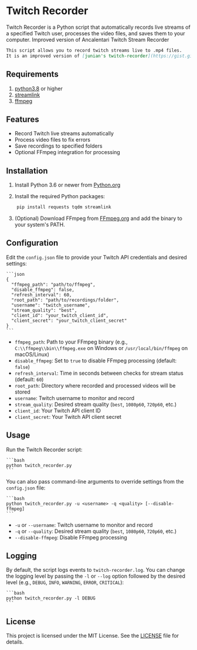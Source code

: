 # Twitch Recorder

Twitch Recorder is a Python script that automatically records live streams of a specified Twitch user, processes the video files, and saves them to your computer.
Improved version of Ancalentari Twitch Stream Recorder
```md
This script allows you to record twitch streams live to .mp4 files.  
It is an improved version of [junian's twitch-recorder](https://gist.github.com/junian/b41dd8e544bf0e3980c971b0d015f5f6), migrated to [**helix**](https://dev.twitch.tv/docs/api) - the new twitch API. It uses OAuth2.
```

## Requirements
1. [python3.8](https://www.python.org/downloads/release/python-380/) or higher  
2. [streamlink](https://streamlink.github.io/)  
3. [ffmpeg](https://ffmpeg.org/)


## Features

- Record Twitch live streams automatically
- Process video files to fix errors
- Save recordings to specified folders
- Optional FFmpeg integration for processing

## Installation

1. Install Python 3.6 or newer from [Python.org](https://www.python.org/downloads/)

2. Install the required Python packages:

``` bash
    pip install requests tqdm streamlink

```

3. (Optional) Download FFmpeg from [FFmpeg.org](https://ffmpeg.org/download.html) and add the binary to your system's PATH.

## Configuration

Edit the `config.json` file to provide your Twitch API credentials and desired settings:

    ```json
    {
      "ffmpeg_path": "path/to/ffmpeg",
      "disable_ffmpeg": false,
      "refresh_interval": 60,
      "root_path": "path/to/recordings/folder",
      "username": "twitch_username",
      "stream_quality": "best",
      "client_id": "your_twitch_client_id",
      "client_secret": "your_twitch_client_secret"
    }
    ```

- `ffmpeg_path`: Path to your FFmpeg binary (e.g., `C:\\ffmpeg\\bin\\ffmpeg.exe` on Windows or `/usr/local/bin/ffmpeg` on macOS/Linux)
- `disable_ffmpeg`: Set to `true` to disable FFmpeg processing (default: `false`)
- `refresh_interval`: Time in seconds between checks for stream status (default: `60`)
- `root_path`: Directory where recorded and processed videos will be stored
- `username`: Twitch username to monitor and record
- `stream_quality`: Desired stream quality (`best`, `1080p60`, `720p60`, etc.)
- `client_id`: Your Twitch API client ID
- `client_secret`: Your Twitch API client secret

## Usage

Run the Twitch Recorder script:

    ```bash
    python twitch_recorder.py
    ```

You can also pass command-line arguments to override settings from the `config.json` file:

    ```bash
    python twitch_recorder.py -u <username> -q <quality> [--disable-ffmpeg]
    ```

- `-u` or `--username`: Twitch username to monitor and record
- `-q` or `--quality`: Desired stream quality (`best`, `1080p60`, `720p60`, etc.)
- `--disable-ffmpeg`: Disable FFmpeg processing

## Logging

By default, the script logs events to `twitch-recorder.log`. You can change the logging level by passing the `-l` or `--log` option followed by the desired level (e.g., `DEBUG`, `INFO`, `WARNING`, `ERROR`, `CRITICAL`):

    ```bash
    python twitch_recorder.py -l DEBUG
    ```

## License

This project is licensed under the MIT License. See the [LICENSE](LICENSE) file for details.
